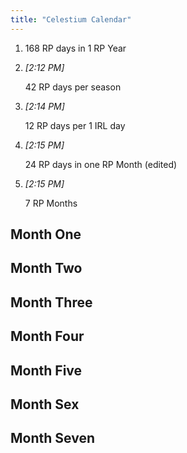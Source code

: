 ```yaml
---
title: "Celestium Calendar"
---
```




1.  168 RP days in 1 RP Year
    
2.  _[_2:12 PM_]_
    
    42 RP days per season
    
3.  _[_2:14 PM_]_
    
    12 RP days per 1 IRL day
    
4.  _[_2:15 PM_]_
    
    24 RP days in one RP Month (edited)
    
5.  _[_2:15 PM_]_
    
    7 RP Months

## Month One

## Month Two

## Month Three

## Month Four

## Month Five

## Month Sex

## Month Seven
